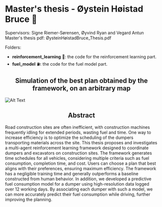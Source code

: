 # Master's thesis - Øystein Høistad Bruce 🥇
Supervisors: Signe Riemer-Sørensen, Øyvind Ryan and Vegard Antun
Master's thesis pdf: ØysteinHøistadBruce_Thesis.pdf

Folders:
- __reinforcement_learning__ 🤖: the code for the reinforcement learning part.
- __fuel_model__ ⛽︎: the code for the fuel model part. 

<h2 align="center">Simulation of the best plan obtained by the framework, on an arbitrary map</h2>

![Alt Text](reinforcement_learning/transport/animations/map5x5_V1_plan.gif)

<h2 align="center">Abstract</h2>

Road construction sites are often inefficient, with construction machines frequently idling for extended periods, wasting fuel and time.
One way to increase efficiency is to optimize the scheduling of the dumpers transporting materials across the site. 
This thesis proposes and investigates a multi-agent reinforcement learning framework designed to coordinate dumpers and excavators on construction sites. 
The framework generates time schedules for all vehicles, considering multiple criteria such as fuel consumption, completion time, and cost. 
Users can choose a plan that best aligns with their preferences, ensuring maximum efficiency. 
The framework has a negligible training time and generally outperforms a baseline constructed from human behavior.
In addition, we developed a predictive fuel consumption model for a dumper using high-resolution data logged over 12 working days.
By associating each dumper with such a model, we can more accurately predict their fuel consumption while driving, further improving the planning. 
